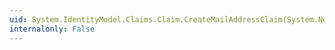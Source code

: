 ```yaml
---
uid: System.IdentityModel.Claims.Claim.CreateMailAddressClaim(System.Net.Mail.MailAddress)
internalonly: False
---
```

